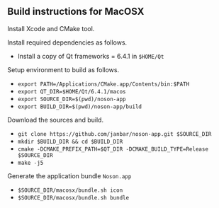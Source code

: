 ## Build instructions for MacOSX

Install Xcode and CMake tool.

Install required dependencies as follows.
- Install a copy of Qt frameworks = 6.4.1 in `$HOME/Qt`

Setup environment to build as follows.
- `export PATH=/Applications/CMake.app/Contents/bin:$PATH`
- `export QT_DIR=$HOME/Qt/6.4.1/macos`
- `export SOURCE_DIR=$(pwd)/noson-app`
- `export BUILD_DIR=$(pwd)/noson-app/build`

Download the sources and build.
- `git clone https://github.com/janbar/noson-app.git $SOURCE_DIR`
- `mkdir $BUILD_DIR && cd $BUILD_DIR`
- `cmake -DCMAKE_PREFIX_PATH=$QT_DIR -DCMAKE_BUILD_TYPE=Release $SOURCE_DIR`
- `make -j5`

Generate the application bundle `Noson.app`
- `$SOURCE_DIR/macosx/bundle.sh icon`
- `$SOURCE_DIR/macosx/bundle.sh bundle`

